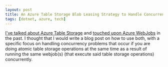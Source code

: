 ```yaml
---
layout: post
title: An Azure Table Storage Blob Leasing Strategy to Handle Concurrent Azure WebJob Runs
tags: [dotnet, azure, tech]
---
```

[I've talked about Azure Table Storage](https://sirarsalih.com/2017/11/16/playing-around-with-azure-table-storage/) and [touched upon Azure WebJobs](https://sirarsalih.com/2018/01/25/make-cron-expressions-configurable-for-azure-webjobs/) in the past. I thought that I would write a blog post on how to use both, with a specific focus on handling concurrency problems that occur if you are doing atomic table storage operations at the same time as a result of running the same webjob(s) (that execute said table storage operations) concurrently.